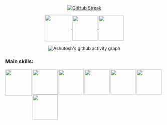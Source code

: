 
<br>
<br>

<div align="center">
  
[![GitHub Streak](https://github-readme-streak-stats.herokuapp.com?user=GraziellyRaissa1&theme=violet-dark&hide_border=falso)](https://git.io/streak-stats)
</div>


<div align="center"> 
<a href="https://www.instagram.com/grazyelly.rayssa?igsh=cGpubHl1eGtpZWl3" target="_blank">
<img align="center" height="84" width="84" src="https://github.com/GraziellyRaissa1/GraziellyRaissa1/assets/147439694/5c824b0e-b44a-4953-87f1-4e3a7cdffa75">
</a>

<a href="mailto:cmp.1a.grazyRaissa7@gmail.com">
<img align="center"  height="80" width="80" src="https://github.com/GraziellyRaissa1/GraziellyRaissa1/assets/147439694/cc2806a5-b98f-4c9a-8bf2-a7460dbaf4f5">
</a>


<a  href="https://www.linkedin.com/in/grazielly-raissa-souza-b511342b6?utm_source=share&utm_campaign=share_via&utm_content=profile&utm_medium=android_app" target=_blank>
<img align="center"  height="80" width="80" src="https://github.com/GraziellyRaissa1/GraziellyRaissa1/assets/147439694/ed86bd98-69fe-4695-9006-928fbda05bfa">
</a>

</div>

<div align="center" >
   
![Ashutosh's github activity graph](https://ssr-contributions-svg.vercel.app/_/GraziellyRaissa1?chart=3dbar&gap=0.6&scale=2&flatten=2&animation=wave&animation_duration=1&animation_delay=0.05&animation_amplitude=20&animation_frequency=0.5&animation_wave_center=10_0&format=svg&weeks=30&theme=pink) 

</div>


### Main skills:
<div align="left"> 
<img align="left" height="84" width="84" src="https://github.com/GraziellyRaissa1/GraziellyRaissa1/assets/147439694/32e7244d-0860-472b-960b-f04c80b2973c">

<img align="left" height="80" width="80" src="https://github.com/GraziellyRaissa1/GraziellyRaissa1/assets/147439694/7080568a-1650-4905-8799-0e9e41bb14bd">

<img align="left"  height="80" width="80" src="https://github.com/GraziellyRaissa1/GraziellyRaissa1/assets/147439694/79ca8d5a-88f8-4164-aafc-255617f6d144">

<img align="left"  height="80" width="80" src="https://github.com/GraziellyRaissa1/GraziellyRaissa1/assets/147439694/41f37dfb-fd38-4808-abd0-391ccdde60e9">

<img align="left"  height="80" width="80" src="https://github.com/GraziellyRaissa1/GraziellyRaissa1/assets/147439694/a6c340c0-3bd4-44d1-829a-c49ad5d3fe50">

<img align="left"  height="80" width="80" src="https://github.com/carolbarbosa101/carolbarbosa101/assets/44561610/e3520d7c-c3c2-4dff-90e2-86355adc6f7c">

<img align="left"  height="80" width="80" src="https://github.com/GraziellyRaissa1/GraziellyRaissa1/assets/147439694/a94fb88f-6d1c-4a5b-b0ae-360b52b937f0">




